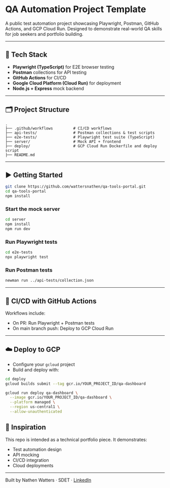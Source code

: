 # QA Automation Project Template

A public test automation project showcasing Playwright, Postman, GitHub Actions, and GCP Cloud Run. Designed to demonstrate real-world QA skills for job seekers and portfolio building.

---

## 🔧 Tech Stack
- **Playwright (TypeScript)** for E2E browser testing
- **Postman** collections for API testing
- **GitHub Actions** for CI/CD
- **Google Cloud Platform (Cloud Run)** for deployment
- **Node.js + Express** mock backend

---

## 🗂️ Project Structure
```
.
├── .github/workflows         # CI/CD workflows
├── api-tests/                # Postman collections & test scripts
├── e2e-tests/                # Playwright test suite (TypeScript)
├── server/                   # Mock API + frontend
├── deploy/                   # GCP Cloud Run Dockerfile and deploy script
├── README.md
```

---

## ▶️ Getting Started

```bash
git clone https://github.com/wattersnathen/qa-tools-portal.git
cd qa-tools-portal
npm install
```

### Start the mock server
```bash
cd server
npm install
npm run dev
```

### Run Playwright tests
```bash
cd e2e-tests
npx playwright test
```

### Run Postman tests
```bash
newman run ../api-tests/collection.json
```

---

## 🚀 CI/CD with GitHub Actions

Workflows include:
- On PR: Run Playwright + Postman tests
- On main branch push: Deploy to GCP Cloud Run

---

## ☁️ Deploy to GCP

- Configure your `gcloud` project
- Build and deploy with:

```bash
cd deploy
gcloud builds submit --tag gcr.io/YOUR_PROJECT_ID/qa-dashboard
```

```bash
gcloud run deploy qa-dashboard \
  --image gcr.io/YOUR_PROJECT_ID/qa-dashboard \
  --platform managed \
  --region us-central1 \
  --allow-unauthenticated
```


## 📌 Inspiration
This repo is intended as a technical portfolio piece. It demonstrates:
- Test automation design
- API mocking
- CI/CD integration
- Cloud deployments

---

Built by Nathen Watters · SDET · [LinkedIn](https://www.linkedin.com/in/nathenwatters/)
